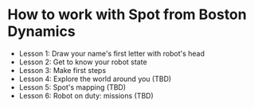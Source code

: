 # How to work with Spot from Boston Dynamics

- Lesson 1: Draw your name's first letter with robot's head
- Lesson 2: Get to know your robot state
- Lesson 3: Make first steps
- Lesson 4: Explore the world around you (TBD)
- Lesson 5: Spot's mapping (TBD)
- Lesson 6: Robot on duty: missions (TBD)